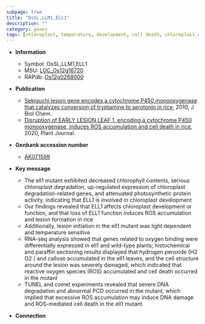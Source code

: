 ```yaml
---
subpage: true
title: "OsSL,LLM1,ELL1"
description: ""
category: genes
tags: [chloroplast, temperature, development, cell death, chloroplast development, chlorophyll content, reactive oxygen species, PCD, lesion]
---
```


* **Information**  
    + Symbol: OsSL,LLM1,ELL1  
    + MSU: [LOC_Os12g16720](http://rice.plantbiology.msu.edu/cgi-bin/ORF_infopage.cgi?orf=LOC_Os12g16720)  
    + RAPdb: [Os12g0268000](http://rapdb.dna.affrc.go.jp/viewer/gbrowse_details/irgsp1?name=Os12g0268000)  

* **Publication**  
    + [Sekiguchi lesion gene encodes a cytochrome P450 monooxygenase that catalyzes conversion of tryptamine to serotonin in rice](http://www.ncbi.nlm.nih.gov/pubmed?term=Sekiguchi+lesion+gene+encodes+a+cytochrome+P450+monooxygenase+that+catalyzes+conversion+of+tryptamine+to+serotonin+in+rice%5BTitle%5D), 2010, J Biol Chem.
    + [Disruption of EARLY LESION LEAF 1, encoding a cytochrome P450 monooxygenase, induces ROS accumulation and cell death in rice](http://www.ncbi.nlm.nih.gov/pubmed?term=Disruption+of+EARLY+LESION+LEAF+1,+encoding+a+cytochrome+P450+monooxygenase,+induces+ROS+accumulation+and+cell+death+in+rice%5BTitle%5D), 2020, Plant Journal.

* **Genbank accession number**  
    + [AK071599](http://www.ncbi.nlm.nih.gov/nuccore/AK071599)

* **Key message**  
    + The ell1 mutant exhibited decreased chlorophyll contents, serious chloroplast degradation, up-regulated expression of chloroplast degradation-related genes, and attenuated photosynthetic protein activity, indicating that ELL1 is involved in chloroplast development
    + Our findings revealed that ELL1 affects chloroplast development or function, and that loss of ELL1 function induces ROS accumulation and lesion formation in rice
    + Additionally, lesion initiation in the ell1 mutant was light dependent and temperature sensitive
    + RNA-seq analysis showed that genes related to oxygen binding were differentially expressed in ell1 and wild-type plants; histochemical and paraffin sectioning results displayed that hydrogen peroxide (H2 O2 ) and callose accumulated in the ell1 leaves, and the cell structure around the lesion was severely damaged, which indicated that reactive oxygen species (ROS) accumulated and cell death occurred in the mutant
    + TUNEL and comet experiments revealed that severe DNA degradation and abnormal PCD occurred in the mutant, which implied that excessive ROS accumulation may induce DNA damage and ROS-mediated cell death in the ell1 mutant

* **Connection**  



